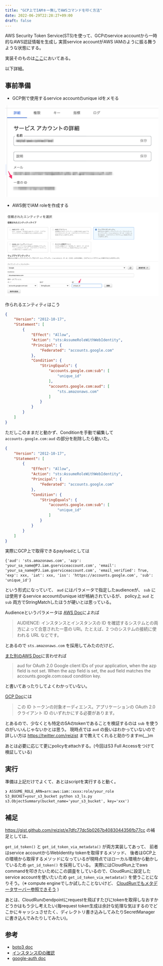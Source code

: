 ```yaml
---
title: "GCP上でIAMキー無しでAWSコマンドを叩く方法"
date: 2022-06-29T22:28:27+09:00
draft: false
---
```


AWS Security Token Service(STS)を使って、GCPのservice accountから一時的なAWS認証情報を生成し
実質service accountがAWS IAMのように振る舞うような状態にする。

実装そのものは[ここ](https://gist.github.com/reizist/e7dfc77dc5b0267b4083044356fb77cc)においてある。

<!--more-->

以下詳細。

## 事前準備

* GCP側で使用するservice accountのunique idをメモる

![UniqueId](unique_id.png)

* AWS側でIAM roleを作成する

![CreateIamRole](create_iam_role.png)



作られるエンティティはこう

```json
{
    "Version": "2012-10-17",
    "Statement": [
        {
            "Effect": "Allow",
            "Action": "sts:AssumeRoleWithWebIdentity",
            "Principal": {
                "Federated": "accounts.google.com"
            },
            "Condition": {
                "StringEquals": {
                    "accounts.google.com:sub": [
                        "unique_id"
                    ],
                    "accounts.google.com:aud": [
                        "sts.amazonaws.com"
                    ]
                }
            }
        }
    ]
}
```

ただしこのままだと動かず、Conditionを手動で編集して
`accounts.google.com:aud` の部分を削除したら動いた。


```json
{
    "Version": "2012-10-17",
    "Statement": [
        {
            "Effect": "Allow",
            "Action": "sts:AssumeRoleWithWebIdentity",
            "Principal": {
                "Federated": "accounts.google.com"
            },
            "Condition": {
                "StringEquals": {
                    "accounts.google.com:sub": [
                        "unique_id"
                    ]
                }
            }
        }
    ]
}
```

実際にGCP上で取得できるpayloadとしては

```
{'aud': 'sts.amazonaws.com', 'azp': 'your_sa_name@PJ.iam.gserviceaccount.com', 'email': 'your_sa_name@PJ.iam.gserviceaccount.com', 'email_verified': True, 'exp': xxx, 'iat': xxx, 'iss': 'https://accounts.google.com', 'sub': 'unique_id'}
```

という形式になっていて、
`aud` にはパラメータで指定したaudienceが、 `sub` には使用するservice accountのunique idが格納されているが、
policy上 `aud` と `sub` 両方でStringMatchしたほうが硬いとは思っている。

Audienceというパラメータは
[AWS Doc](https://cloud.google.com/compute/docs/instances/verifying-instance-identity?hl=ja#curl)によれば

> AUDIENCE: インスタンスとインスタンスの ID を確認するシステムとの両方によって合意された一意の URI。たとえば、2 つのシステムの接続に使われる URL などです。

とあるので `sts.amazonaws.com` を採用してみたのだけど、

[また別のAWS Doc](https://docs.aws.amazon.com/IAM/latest/UserGuide/reference_policies_iam-condition-keys.html)に言わせれば　

> aud for OAuth 2.0 Google client IDs of your application, when the azp field is not set. When the azp field is set, the aud field matches the accounts.google.com:oaud condition key.

と書いてあったりしてよくわかっていない。

[GCP Doc](https://developers.google.com/identity/protocols/oauth2/openid-connect)には

> 	この ID トークンの対象オーディエンス。アプリケーションの OAuth 2.0 クライアント ID のいずれかにする必要があります。

とあるので、少なくとも特定のSAのtokenであることを検証するのは `sub` を使うのがいいんじゃないかとは思う。
現時点では `aud` の扱いはわかっていないので詳しい方は https://twitter.com/reizist まで教えてくれると助かりますm(__)m

あとは必要に応じて更にpolicyをattachする。(今回はS3 Full Accessをつけて検証している)

## 実行
準備は上記だけでよくて、あとはscriptを実行すると動く。

```
❯ ASSUME_ROLE_ARN=arn:aws:iam::xxxx:role/your_role S3_BUCKET=your_s3_bucket python s3_ls.py
s3.ObjectSummary(bucket_name='your_s3_bucket', key='xxx')
```

## 補足
https://gist.github.com/reizist/e7dfc77dc5b0267b4083044356fb77cc
の補足としては、

`get_id_token()` と `get_id_token_via_metadata()` が両方実装してあって、
前者はservice accountからWebIdentity tokenを取得するメソッド、
後者はGCP上の環境から取得するメソッドになっているが現時点ではローカル環境から動かしているため `get_id_token()` を採用している。
実際にはCloudRun上でaws commandを叩きたいためにこの調査をしているので、CloudRunに設定したservice accountを使いたいため `get_id_token_via_metadata()` を使うことになりそう。（※ compute engineでしか試したことないけど、 [CloudRunでもメタデータサーバー参照できそう](https://cloud.google.com/run/docs/securing/service-identity?hl=ja#identity-tokens) )


あとは、CloudRunのendpointにrequestを飛ばすたびにtokenを取得しなおすかどうかはもう少し考えたい(毎request token生成は余計な処理な気はするのでどこかにキャッシュさせたく、ディレクトリ書き込みしてみたりSecretManagerに書き込んでみたりしてみたい)。




## 参考
* [boto3 doc](https://boto3.amazonaws.com/v1/documentation/api/latest/reference/services/sts.html#STS.Client.assume_role_with_web_identity)
* [インスタンスIDの確認](https://cloud.google.com/compute/docs/instances/verifying-instance-identity?hl=ja#curl)
* [google-auth doc](https://google-auth.readthedocs.io/en/master/_modules/google/oauth2/service_account.html#Credentials)


